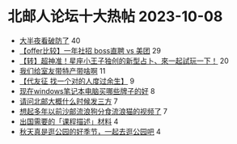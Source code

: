 # 北邮人论坛十大热帖 2023-10-08

- [大半夜看破防了](https://bbs.byr.cn/article/Picture/3351561) 40
- [【offer比较】一年社招 boss直聘 vs 美团](https://bbs.byr.cn/article/WorkLife/1205331) 29
- [【转】超神准！星座小王子独创的新型占卜、來一起試玩一下！](https://bbs.byr.cn/article/Constellations/326533) 20
- [我们给室友带特产带啥啊](https://bbs.byr.cn/article/Shaanxi/122259) 11
- [【代友征 找一个对的人度过余生】](https://bbs.byr.cn/article/Friends/2045905) 9
- [现在windows笔记本电脑买哪些牌子的好](https://bbs.byr.cn/article/Notebook/183588) 8
- [请问北邮大概什么时候发三方](https://bbs.byr.cn/article/Job/2196769) 7
- [想起多年以前沙邮流浪狗分食流浪猫的视频了](https://bbs.byr.cn/article/Talking/6401940) 7
- [出国需要的「课程描述」材料](https://bbs.byr.cn/article/GoAbroad/394482) 4
- [秋天真是逛公园的好季节，一起去逛公园吧](https://bbs.byr.cn/article/Photo/276625) 4



